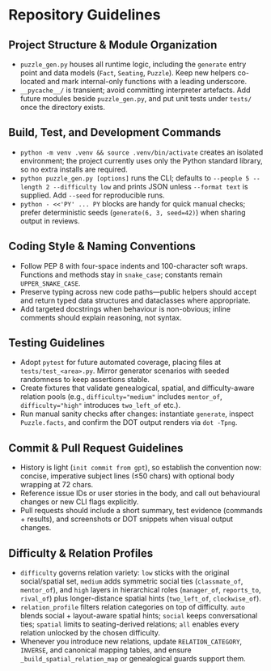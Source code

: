 # Repository Guidelines

## Project Structure & Module Organization
- `puzzle_gen.py` houses all runtime logic, including the `generate` entry point and data models (`Fact`, `Seating`, `Puzzle`). Keep new helpers co-located and mark internal-only functions with a leading underscore.
- `__pycache__/` is transient; avoid committing interpreter artefacts. Add future modules beside `puzzle_gen.py`, and put unit tests under `tests/` once the directory exists.

## Build, Test, and Development Commands
- `python -m venv .venv && source .venv/bin/activate` creates an isolated environment; the project currently uses only the Python standard library, so no extra installs are required.
- `python puzzle_gen.py [options]` runs the CLI; defaults to `--people 5 --length 2 --difficulty low` and prints JSON unless `--format text` is supplied. Add `--seed` for reproducible runs.
- `python - <<'PY' ... PY` blocks are handy for quick manual checks; prefer deterministic seeds (`generate(6, 3, seed=42)`) when sharing output in reviews.

## Coding Style & Naming Conventions
- Follow PEP 8 with four-space indents and 100-character soft wraps. Functions and methods stay in `snake_case`; constants remain `UPPER_SNAKE_CASE`.
- Preserve typing across new code paths—public helpers should accept and return typed data structures and dataclasses where appropriate.
- Add targeted docstrings when behaviour is non-obvious; inline comments should explain reasoning, not syntax.

## Testing Guidelines
- Adopt `pytest` for future automated coverage, placing files at `tests/test_<area>.py`. Mirror generator scenarios with seeded randomness to keep assertions stable.
- Create fixtures that validate genealogical, spatial, and difficulty-aware relation pools (e.g., `difficulty="medium"` includes `mentor_of`, `difficulty="high"` introduces `two_left_of` etc.).
- Run manual sanity checks after changes: instantiate `generate`, inspect `Puzzle.facts`, and confirm the DOT output renders via `dot -Tpng`.

## Commit & Pull Request Guidelines
- History is light (`init commit from gpt`), so establish the convention now: concise, imperative subject lines (≤50 chars) with optional body wrapping at 72 chars.
- Reference issue IDs or user stories in the body, and call out behavioural changes or new CLI flags explicitly.
- Pull requests should include a short summary, test evidence (commands + results), and screenshots or DOT snippets when visual output changes.

## Difficulty & Relation Profiles
- `difficulty` governs relation variety: `low` sticks with the original social/spatial set, `medium` adds symmetric social ties (`classmate_of`, `mentor_of`), and `high` layers in hierarchical roles (`manager_of`, `reports_to`, `rival_of`) plus longer-distance spatial hints (`two_left_of`, `clockwise_of`).
- `relation_profile` filters relation categories on top of difficulty. `auto` blends social + layout-aware spatial hints; `social` keeps conversational ties; `spatial` limits to seating-derived relations; `all` enables every relation unlocked by the chosen difficulty.
- Whenever you introduce new relations, update `RELATION_CATEGORY`, `INVERSE`, and canonical mapping tables, and ensure `_build_spatial_relation_map` or genealogical guards support them.
